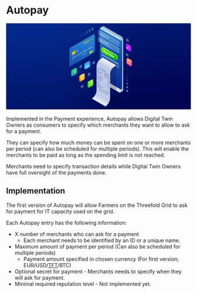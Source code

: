 # Autopay

![](img/autopay.png)

Implemented in the Payment experience, Autopay allows Digital Twin Owners as consumers to specify which merchants they want to allow to ask for a payment. 

They can specify how much money can be spent on one or more merchants per period (can also be scheduled for multiple periods). This will enable the merchants to be paid as long as the spending limit is not reached.

Merchants need to specify transaction details while Digital Twin Owners have full oversight of the payments done. 

## Implementation 

The first version of Autopay will allow Farmers on the Threefold Grid to ask for payment for IT capacity used on the grid. 

Each Autopay entry has the following information: 
- X number of merchants who can ask for a payment 
    - Each merchant needs to be identified by an ID or a unique name. 
- Maximum amount of payment per period (Can also be scheduled for multiple periods)
    - Payment amount specified in chosen currency (For first version; EUR/USD/[TFT](threefold:token_what)/BTC)
- Optional secret for payment - Merchants needs to specify when they will ask for payment. 
- Minimal required reputation level - Not implemented yet.



